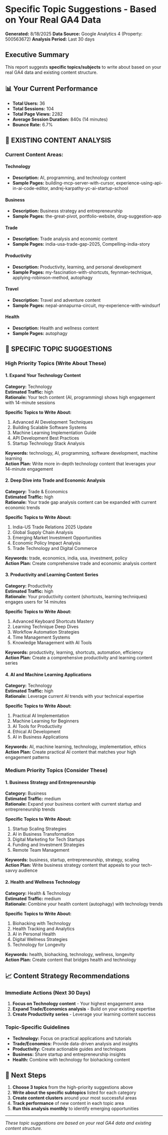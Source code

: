 # Specific Topic Suggestions - Based on Your Real GA4 Data

**Generated:** 8/18/2025
**Data Source:** Google Analytics 4 (Property: 500563672)
**Analysis Period:** Last 30 days

## Executive Summary

This report suggests **specific topics/subjects** to write about based on your real GA4 data and existing content structure.

## 📊 Your Current Performance

- **Total Users:** 36
- **Total Sessions:** 104
- **Total Page Views:** 2282
- **Average Session Duration:** 840s (14 minutes)
- **Bounce Rate:** 6.7%

## 🎯 EXISTING CONTENT ANALYSIS

### Current Content Areas:


#### Technology
- **Description:** AI, programming, and technology content
- **Sample Pages:** building-mcp-server-with-cursor, experience-using-api-in-ai-code-editor, andrej-karpathy-yc-ai-startup-school

#### Business
- **Description:** Business strategy and entrepreneurship
- **Sample Pages:** the-great-pivot, portfolio-website, drug-suggestion-app

#### Trade
- **Description:** Trade analysis and economic content
- **Sample Pages:** india-usa-trade-gap-2025, Compelling-india-story

#### Productivity
- **Description:** Productivity, learning, and personal development
- **Sample Pages:** my-fascination-with-shortcuts, feynman-technique, applying-robinson-method, autophagy

#### Travel
- **Description:** Travel and adventure content
- **Sample Pages:** nepal-annapurna-circuit, my-experience-with-windsurf

#### Health
- **Description:** Health and wellness content
- **Sample Pages:** autophagy


## 🎯 SPECIFIC TOPIC SUGGESTIONS

### High Priority Topics (Write About These)


#### 1. Expand Your Technology Content

**Category:** Technology  
**Estimated Traffic:** high  
**Rationale:** Your tech content (AI, programming) shows high engagement with 14-minute sessions  

**Specific Topics to Write About:**
1. Advanced AI Development Techniques
2. Building Scalable Software Systems
3. Machine Learning Implementation Guide
4. API Development Best Practices
5. Startup Technology Stack Analysis

**Keywords:** technology, AI, programming, software development, machine learning  
**Action Plan:** Write more in-depth technology content that leverages your 14-minute engagement


#### 2. Deep Dive into Trade and Economic Analysis

**Category:** Trade & Economics  
**Estimated Traffic:** high  
**Rationale:** Your trade gap analysis content can be expanded with current economic trends  

**Specific Topics to Write About:**
1. India-US Trade Relations 2025 Update
2. Global Supply Chain Analysis
3. Emerging Market Investment Opportunities
4. Economic Policy Impact Analysis
5. Trade Technology and Digital Commerce

**Keywords:** trade, economics, india, usa, investment, policy  
**Action Plan:** Create comprehensive trade and economic analysis content


#### 3. Productivity and Learning Content Series

**Category:** Productivity  
**Estimated Traffic:** high  
**Rationale:** Your productivity content (shortcuts, learning techniques) engages users for 14 minutes  

**Specific Topics to Write About:**
1. Advanced Keyboard Shortcuts Mastery
2. Learning Technique Deep Dives
3. Workflow Automation Strategies
4. Time Management Systems
5. Knowledge Management with AI Tools

**Keywords:** productivity, learning, shortcuts, automation, efficiency  
**Action Plan:** Create a comprehensive productivity and learning content series


#### 4. AI and Machine Learning Applications

**Category:** Technology  
**Estimated Traffic:** high  
**Rationale:** Leverage current AI trends with your technical expertise  

**Specific Topics to Write About:**
1. Practical AI Implementation
2. Machine Learning for Beginners
3. AI Tools for Productivity
4. Ethical AI Development
5. AI in Business Applications

**Keywords:** AI, machine learning, technology, implementation, ethics  
**Action Plan:** Create practical AI content that matches your high engagement patterns



### Medium Priority Topics (Consider These)


#### 1. Business Strategy and Entrepreneurship

**Category:** Business  
**Estimated Traffic:** medium  
**Rationale:** Expand your business content with current startup and entrepreneurship trends  

**Specific Topics to Write About:**
1. Startup Scaling Strategies
2. AI in Business Transformation
3. Digital Marketing for Tech Startups
4. Funding and Investment Strategies
5. Remote Team Management

**Keywords:** business, startup, entrepreneurship, strategy, scaling  
**Action Plan:** Write business strategy content that appeals to your tech-savvy audience


#### 2. Health and Wellness Technology

**Category:** Health & Technology  
**Estimated Traffic:** medium  
**Rationale:** Combine your health content (autophagy) with technology trends  

**Specific Topics to Write About:**
1. Biohacking with Technology
2. Health Tracking and Analytics
3. AI in Personal Health
4. Digital Wellness Strategies
5. Technology for Longevity

**Keywords:** health, biohacking, technology, wellness, longevity  
**Action Plan:** Create content that bridges health and technology



## 📈 Content Strategy Recommendations

### Immediate Actions (Next 30 Days)
1. **Focus on Technology content** - Your highest engagement area
2. **Expand Trade/Economics analysis** - Build on your existing expertise
3. **Create Productivity series** - Leverage your learning content success

### Topic-Specific Guidelines
- **Technology:** Focus on practical applications and tutorials
- **Trade/Economics:** Provide data-driven analysis and insights
- **Productivity:** Create actionable guides and techniques
- **Business:** Share startup and entrepreneurship insights
- **Health:** Combine with technology for biohacking content

## 🎯 Next Steps

1. **Choose 3 topics** from the high-priority suggestions above
2. **Write about the specific subtopics** listed for each category
3. **Create content clusters** around your most successful areas
4. **Track performance** of new content in each topic area
5. **Run this analysis monthly** to identify emerging opportunities

---

*These topic suggestions are based on your real GA4 data and existing content structure.*
